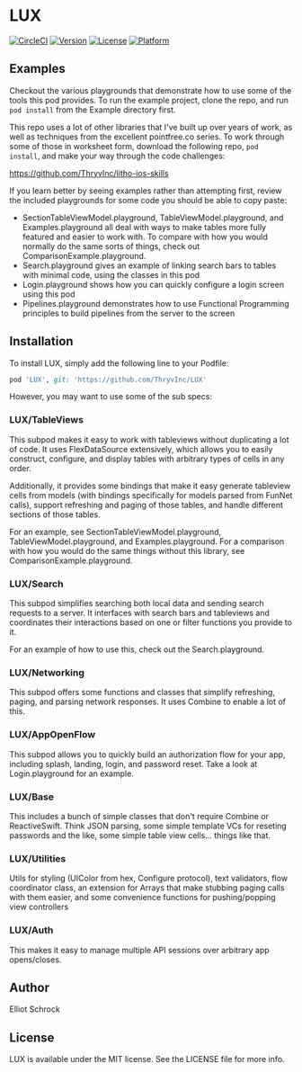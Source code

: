 # LUX

[![CircleCI](https://circleci.com/gh/ThryvInc/LUX.svg?style=svg)](https://circleci.com/gh/ThryvInc/LUX)
[![Version](https://img.shields.io/cocoapods/v/LUX.svg?style=flat)](https://cocoapods.org/pods/LUX)
[![License](https://img.shields.io/cocoapods/l/LUX.svg?style=flat)](https://cocoapods.org/pods/LUX)
[![Platform](https://img.shields.io/cocoapods/p/LUX.svg?style=flat)](https://cocoapods.org/pods/LUX)

## Examples

Checkout the various playgrounds that demonstrate how to use some of the tools this pod provides. To run the example project, clone the repo, and run `pod install` from the Example directory first.

This repo uses a lot of other libraries that I've built up over years of work, as well as techniques from the excellent pointfree.co series. To work through some of those in worksheet form, download the following repo, `pod install`, and make your way through the code challenges:

https://github.com/ThryvInc/litho-ios-skills

If you learn better by seeing examples rather than attempting first, review the included playgrounds for some code you should be able to copy paste:

- SectionTableViewModel.playground, TableViewModel.playground, and Examples.playground all deal with ways to make tables more fully featured and easier to work with. To compare with how you would normally do the same sorts of things, check out ComparisonExample.playground.
- Search.playground gives an example of linking search bars to tables with minimal code, using the classes in this pod
- Login.playground shows how you can quickly configure a login screen using this pod
- Pipelines.playground demonstrates how to use Functional Programming principles to build pipelines from the server to the screen

## Installation

To install LUX, simply add the following line to your Podfile:

```ruby
pod 'LUX', git: 'https://github.com/ThryvInc/LUX'
```

However, you may want to use some of the sub specs:

### LUX/TableViews
This subpod makes it easy to work with tableviews without duplicating a lot of code. It uses FlexDataSource extensively, which allows you to easily construct, configure, and display tables with arbitrary types of cells in any order.

Additionally, it provides some bindings that make it easy generate tableview cells from models (with bindings specifically for models parsed from FunNet calls), support refreshing and paging of those tables, and handle different sections of those tables.

For an example, see SectionTableViewModel.playground, TableViewModel.playground, and Examples.playground. For a comparison with how you would do the same things without this library, see ComparisonExample.playground.

### LUX/Search
This subpod simplifies searching both local data and sending search requests to a server. It interfaces with search bars and tableviews and coordinates their interactions based on one or filter functions you provide to it.

For an example of how to use this, check out the Search.playground.

### LUX/Networking
This subpod offers some functions and classes that simplify refreshing, paging, and parsing network responses. It uses Combine to enable a lot of this.

### LUX/AppOpenFlow
This subpod allows you to quickly build an authorization flow for your app, including splash, landing, login, and password reset. Take a look at Login.playground for an example.

### LUX/Base
This includes a bunch of simple classes that don't require Combine or ReactiveSwift. Think JSON parsing, some simple template VCs for reseting passwords and the like, some simple table view cells... things like that.

### LUX/Utilities
Utils for styling (UIColor from hex, Configure protocol), text validators, flow coordinator class, an extension for Arrays that make stubbing paging calls with them easier, and some convenience functions for pushing/popping view controllers

### LUX/Auth
This makes it easy to manage multiple API sessions over arbitrary app opens/closes. 

## Author

Elliot Schrock

## License

LUX is available under the MIT license. See the LICENSE file for more info.
